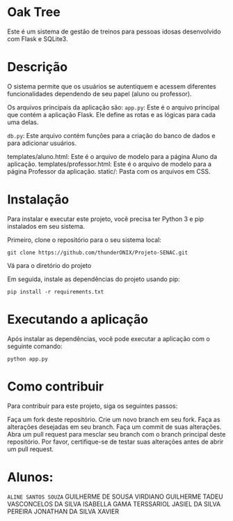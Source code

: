 # Oak Tree
Este é um sistema de gestão de treinos para pessoas idosas desenvolvido com Flask e SQLite3.
# Descrição
O sistema permite que os usuários se autentiquem e acessem diferentes funcionalidades dependendo de seu papel (aluno ou professor).

Os arquivos principais da aplicação são:
`app.py`: Este é o arquivo principal que contém a aplicação Flask. Ele define as rotas e as lógicas para cada uma delas.

`db.py`: Este arquivo contém funções para a criação do banco de dados e para adicionar usuários.

templates/aluno.html: Este é o arquivo de modelo para a página Aluno da aplicação.
templates/professor.html: Este é o arquivo de modelo para a página Professor da aplicação.
static/: Pasta com os arquivos em CSS.

# Instalação
Para instalar e executar este projeto, você precisa ter Python 3 e pip instalados em seu sistema.

Primeiro, clone o repositório para o seu sistema local:
```
git clone https://github.com/thunderONIX/Projeto-SENAC.git
```
Vá para o diretório do projeto

Em seguida, instale as dependências do projeto usando pip:
```
pip install -r requirements.txt
```

# Executando a aplicação
Após instalar as dependências, você pode executar a aplicação com o seguinte comando:
```
python app.py
```

# Como contribuir
Para contribuir para este projeto, siga os seguintes passos:

Faça um fork deste repositório.
Crie um novo branch em seu fork.
Faça as alterações desejadas em seu branch.
Faça um commit de suas alterações.
Abra um pull request para mesclar seu branch com o branch principal deste repositório.
Por favor, certifique-se de testar suas alterações antes de abrir um pull request.

# Alunos:

`ALINE SANTOS SOUZA`
GUILHERME DE SOUSA VIRDIANO
GUILHERME TADEU VASCONCELOS DA SILVA
ISABELLA GAMA TERSSARIOL
JASIEL DA SILVA PEREIRA
JONATHAN DA SILVA XAVIER
